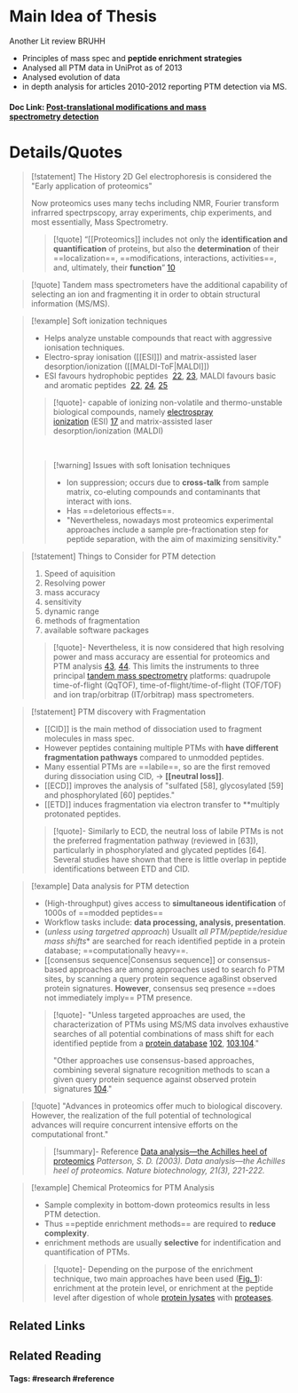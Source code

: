 # Main Idea of Thesis

Another Lit review BRUHH

- Principles of mass spec and **peptide enrichment strategies**
- Analysed all PTM data in UniProt as of 2013
- Analysed evolution of data
- in depth analysis for articles 2010-2012 reporting PTM detection via MS.

#### Doc Link: [Post-translational modifications and **mass spectrometry** detection](https://www.sciencedirect.com/science/article/pii/S089158491300587X?casa_token=Ex3_B9syPoUAAAAA:5UB5T-5fddnUqjoK87fSncyZkz_o63vWzHbsg7micJ5ycmj5meaGtNoTy9PXJnfzHeyGA4dI)


# Details/Quotes

> [!statement] The History
> 2D Gel electrophoresis is considered the "Early application of proteomics"
> 
> Now proteomics uses many techs including NMR, Fourier transform infrarred spectrpscopy, array experiments, chip experiments, and most essentially, Mass Spectrometry.
> 
> 
> >[!quote]
> >“[[Proteomics]] includes not only the **identification and quantification** of proteins, but also the **determination** of their ==localization==, ==modifications, interactions, activities==, and, ultimately, their **function**” [10]([https://www.sciencedirect.com/science/article/pii/S089158491300587X?casa_token=Ex3_B9syPoUAAAAA:5UB5T-5fddnUqjoK87fSncyZkz_o63vWzHbsg7micJ5ycmj5meaGtNoTy9PXJnfzHeyGA4dI#bib10](https://www.science.org/doi/full/10.1126/science.291.5507.1221))


> [!quote]
> Tandem mass spectrometers have the additional capability of selecting an ion and fragmenting it in order to obtain structural information (MS/MS).

> [!example] Soft ionization techniques
> - Helps analyze unstable compounds that react with aggressive ionisation techniques. 
> - Electro-spray ionisation ([[ESI]]) and matrix-assisted laser desorption/ionization ([[MALDI-ToF|MALDI]])
> - ESI favours hydrophobic peptides  [22](https://www.sciencedirect.com/science/article/pii/S089158491300587X?casa_token=Ex3_B9syPoUAAAAA:5UB5T-5fddnUqjoK87fSncyZkz_o63vWzHbsg7micJ5ycmj5meaGtNoTy9PXJnfzHeyGA4dI#bib22), [23](https://www.sciencedirect.com/science/article/pii/S089158491300587X?casa_token=Ex3_B9syPoUAAAAA:5UB5T-5fddnUqjoK87fSncyZkz_o63vWzHbsg7micJ5ycmj5meaGtNoTy9PXJnfzHeyGA4dI#bib23), MALDI favours basic and aromatic peptides  [22](https://www.sciencedirect.com/science/article/pii/S089158491300587X?casa_token=Ex3_B9syPoUAAAAA:5UB5T-5fddnUqjoK87fSncyZkz_o63vWzHbsg7micJ5ycmj5meaGtNoTy9PXJnfzHeyGA4dI#bib22), [24](https://www.sciencedirect.com/science/article/pii/S089158491300587X?casa_token=Ex3_B9syPoUAAAAA:5UB5T-5fddnUqjoK87fSncyZkz_o63vWzHbsg7micJ5ycmj5meaGtNoTy9PXJnfzHeyGA4dI#bib24), [25](https://www.sciencedirect.com/science/article/pii/S089158491300587X?casa_token=Ex3_B9syPoUAAAAA:5UB5T-5fddnUqjoK87fSncyZkz_o63vWzHbsg7micJ5ycmj5meaGtNoTy9PXJnfzHeyGA4dI#bib25)
> 
> >[!quote]-
> >capable of ionizing non-volatile and thermo-unstable biological compounds, namely [electrospray ionization](https://www.sciencedirect.com/topics/biochemistry-genetics-and-molecular-biology/electrospray-ionization "Learn more about electrospray ionization from ScienceDirect's AI-generated Topic Pages") (ESI) [17](https://www.sciencedirect.com/science/article/pii/S089158491300587X?casa_token=Ex3_B9syPoUAAAAA:5UB5T-5fddnUqjoK87fSncyZkz_o63vWzHbsg7micJ5ycmj5meaGtNoTy9PXJnfzHeyGA4dI#bib17) and matrix-assisted laser desorption/ionization (MALDI)
> 
> &emsp;
> >[!warning] Issues with soft Ionisation techniques
> > - Ion suppression; occurs due to **cross-talk** from sample matrix, co-eluting compounds and contaminants that interact with ions.
> > - Has ==deletorious effects==.
> > - "Nevertheless, nowadays most proteomics experimental approaches include a sample pre-fractionation step for peptide separation, with the aim of maximizing sensitivity."

> [!statement] Things to Consider for PTM detection
> 1. Speed of aquisition
> 2. Resolving power
> 3. mass accuracy
> 4. sensitivity
> 5. dynamic range
> 6. methods of fragmentation
> 7. available software packages
> 
> >[!quote]-
> >Nevertheless, it is now considered that high resolving power and mass accuracy are essential for proteomics and PTM analysis [43](https://www.sciencedirect.com/science/article/pii/S089158491300587X?casa_token=Ex3_B9syPoUAAAAA:5UB5T-5fddnUqjoK87fSncyZkz_o63vWzHbsg7micJ5ycmj5meaGtNoTy9PXJnfzHeyGA4dI#bib43), [44](https://www.sciencedirect.com/science/article/pii/S089158491300587X?casa_token=Ex3_B9syPoUAAAAA:5UB5T-5fddnUqjoK87fSncyZkz_o63vWzHbsg7micJ5ycmj5meaGtNoTy9PXJnfzHeyGA4dI#bib44). This limits the instruments to three principal [tandem mass spectrometry](https://www.sciencedirect.com/topics/biochemistry-genetics-and-molecular-biology/tandem-mass-spectrometry "Learn more about tandem mass spectrometry from ScienceDirect's AI-generated Topic Pages") platforms: quadrupole time-of-flight (QqTOF), time-of-flight/time-of-flight (TOF/TOF) and ion trap/orbitrap (IT/orbitrap) mass spectrometers.

> [!statement] PTM discovery with Fragmentation
> - [[CID]] is the main method of dissociation used to fragment molecules in mass spec.
> - However peptides containing multiple PTMs with **have different fragmentation pathways** compared to unmodded peptides.
> - Many essential PTMs are ==labile==, so are the first removed during dissociation using CID, -> **[[neutral loss]]**.
> - [[ECD]] improves the analysis of "sulfated [58], glycosylated [59] and phosphorylated [60] peptides."
> - [[ETD]] induces fragmentation via electron transfer to **multiply protonated peptides.
> 
> >[!quote]-
> >Similarly to ECD, the neutral loss of labile PTMs is not the preferred fragmentation pathway (reviewed in [63]), particularly in phosphorylated and glycated peptides [64]. Several studies have shown that there is little overlap in peptide identifications between ETD and CID.

> [!example] Data analysis for PTM detection
> - (High-throughput) gives access to **simultaneous identification** of 1000s of ==modded peptides==
> - Workflow tasks include: **data processing, analysis, presentation**.
> - (*unless using targetred approach*) Usuallt **all PTM/peptide/residue* mass shifts** are searched for reach identified peptide in a protein database; ==computationally heavy==.
> - [[consensus sequence|Consensus sequence]] or consensus-based approaches are among approaches used to search fo PTM sites, by scanning a query protein sequence aga8inst observed protein signatures. **However**, consensus seq presence ==does not immediately imply== PTM presence. 
> 
> > [!quote]-
> > "Unless targeted approaches are used, the characterization of PTMs using MS/MS data involves exhaustive searches of all potential combinations of mass shift for each identified peptide from a [protein database](https://www.sciencedirect.com/topics/biochemistry-genetics-and-molecular-biology/protein-database "Learn more about protein database from ScienceDirect's AI-generated Topic Pages") [102](https://www.sciencedirect.com/science/article/pii/S089158491300587X?casa_token=Ex3_B9syPoUAAAAA:5UB5T-5fddnUqjoK87fSncyZkz_o63vWzHbsg7micJ5ycmj5meaGtNoTy9PXJnfzHeyGA4dI#bib102), [103](https://www.sciencedirect.com/science/article/pii/S089158491300587X?casa_token=Ex3_B9syPoUAAAAA:5UB5T-5fddnUqjoK87fSncyZkz_o63vWzHbsg7micJ5ycmj5meaGtNoTy9PXJnfzHeyGA4dI#bib103),[104](https://www.sciencedirect.com/science/article/pii/S089158491300587X?casa_token=Ex3_B9syPoUAAAAA:5UB5T-5fddnUqjoK87fSncyZkz_o63vWzHbsg7micJ5ycmj5meaGtNoTy9PXJnfzHeyGA4dI#bib104)."
> > 
> > "Other approaches use consensus-based approaches, combining several signature recognition methods to scan a given query protein sequence against observed protein signatures [104](https://www.sciencedirect.com/science/article/pii/S089158491300587X?casa_token=Ex3_B9syPoUAAAAA:5UB5T-5fddnUqjoK87fSncyZkz_o63vWzHbsg7micJ5ycmj5meaGtNoTy9PXJnfzHeyGA4dI#bib104)."

> [!quote] 
> "Advances in proteomics offer much to biological discovery. However, the realization of the full potential of technological advances will require concurrent intensive efforts on the computational front."
> > [!summary]- Reference
> > [Data analysis—the Achilles heel of proteomics](https://www.nature.com/articles/nbt0303-221)
> > *Patterson, S. D. (2003). Data analysis—the Achilles heel of proteomics. _Nature biotechnology_, _21_(3), 221-222.*

> [!example] Chemical Proteomics for PTM Analysis
> - Sample complexity in bottom-down proteomics results in less PTM detection.
> - Thus ==peptide enrichment methods== are required to **reduce complexity**.
> - enrichment methods are usually **selective** for indentification and quantification of PTMs.
> 
> >[!quote]-
> >Depending on the purpose of the enrichment technique, two main approaches have been used ([Fig. 1](https://www.sciencedirect.com/science/article/pii/S089158491300587X?casa_token=Ex3_B9syPoUAAAAA:5UB5T-5fddnUqjoK87fSncyZkz_o63vWzHbsg7micJ5ycmj5meaGtNoTy9PXJnfzHeyGA4dI#f0005)): enrichment at the protein level, or enrichment at the peptide level after digestion of whole [protein lysates](https://www.sciencedirect.com/topics/medicine-and-dentistry/protein-hydrolysate "Learn more about protein lysates from ScienceDirect's AI-generated Topic Pages") with [proteases](https://www.sciencedirect.com/topics/medicine-and-dentistry/proteinase "Learn more about proteases from ScienceDirect's AI-generated Topic Pages").



## Related Links

## Related Reading



#### Tags: #research #reference 